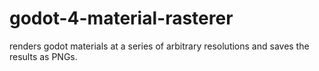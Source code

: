 # godot-4-material-rasterer
renders godot materials at a series of arbitrary resolutions and saves the results as PNGs.
